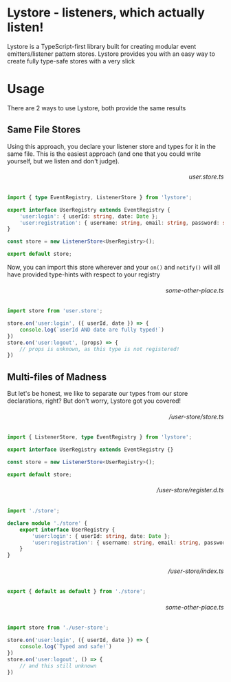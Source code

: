 # Lystore - listeners, which actually listen!

Lystore is a TypeScript-first library built for creating modular event emitters/listener pattern stores. Lystore provides you with an easy way to create fully type-safe stores with a very slick

# Usage

There are 2 ways to use Lystore, both provide the same results

## Same File Stores

Using this approach, you declare your listener store and types for it in the same file. This is the easiest approach (and one that you could write yourself, but we listen and don't judge).

<h6 style="text-align: right;">
user.store.ts
</h6>

```typescript
import { type EventRegistry, ListenerStore } from 'lystore';

export interface UserRegistry extends EventRegistry {
    'user:login': { userId: string, date: Date };
    'user:registration': { username: string, email: string, password: string };
}

const store = new ListenerStore<UserRegistry>();

export default store;
```

Now, you can import this store wherever and your `on()` and `notify()` will all have provided type-hints with respect to your registry

<h6 style="text-align: right;">
some-other-place.ts
</h6>

```typescript
import store from 'user.store';

store.on('user:login', ({ userId, date }) => {
    console.log(`userId AND date are fully typed!`)
})
store.on('user:logout', (props) => {
    // props is unknown, as this type is not registered!
})
```

## Multi-files of Madness

But let's be honest, we like to separate our types from our store declarations, right? But don't worry, Lystore got you covered! 

<h6 style="text-align: right;">
/user-store/store.ts
</h6>

```typescript
import { ListenerStore, type EventRegistry } from 'lystore';

export interface UserRegistry extends EventRegistry {}

const store = new ListenerStore<UserRegistry>();

export default store;
```

<h6 style="text-align: right;">
/user-store/register.d.ts
</h6>

```typescript
import './store';

declare module './store' {
    export interface UserRegistry {
        'user:login': { userId: string, date: Date };
        'user:registration': { username: string, email: string, password: string };
    }
}
```

<h6 style="text-align: right;">
/user-store/index.ts
</h6>

```typescript
export { default as default } from './store';
```


<h6 style="text-align: right;">
some-other-place.ts
</h6>

```typescript
import store from './user-store';

store.on('user:login', ({ userId, date }) => {
    console.log(`Typed and safe!`)
})
store.on('user:logout', () => {
    // and this still unknown
})
```
